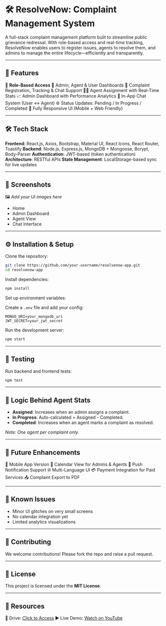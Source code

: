 

# 🛠️ ResolveNow: Complaint Management System

A full-stack complaint management platform built to streamline public grievance redressal. With role-based access and real-time tracking, ResolveNow enables users to register issues, agents to resolve them, and admins to manage the entire lifecycle—efficiently and transparently.

---

## 🚀 Features

👥 **Role-Based Access**
🔐 Admin, Agent & User Dashboards
📝 Complaint Registration, Tracking & Chat Support
👨‍🔧 Agent Assignment with Real-Time Stats
📈 Admin Dashboard with Performance Analytics
💬 In-App Chat System (User ↔ Agent)
⚙️ Status Updates: Pending / In Progress / Completed
📲 Fully Responsive UI (Mobile + Web Friendly)

---

## 🛠️ Tech Stack

**Frontend**: React.js, Axios, Bootstrap, Material UI, React Icons, React Router, Toastify
**Backend**: Node.js, Express.js, MongoDB + Mongoose, Bcrypt, Body-Parser
**Authentication**: JWT-based (token authentication)
**Architecture**: RESTful APIs
**State Management**: LocalStorage-based sync for live updates

---

## 📸 Screenshots

🖼️ *Add your UI images here*

* Home
* Admin Dashboard
* Agent View
* Chat Interface

---

## ⚙️ Installation & Setup

Clone the repository:

```bash
git clone https://github.com/your-username/resolvenow-app.git
cd resolvenow-app
```

Install dependencies:

```bash
npm install
```

Set up environment variables:

Create a `.env` file and add your config:

```
MONGO_URI=your_mongodb_uri
JWT_SECRET=your_jwt_secret
```

Run the development server:

```bash
npm start
```

---

## 🧪 Testing

Run backend and frontend tests:

```bash
npm test
```

---

## 🧠 Logic Behind Agent Stats

* **Assigned**: Increases when an admin assigns a complaint.
* **In Progress**: Auto-calculated = Assigned - Completed.
* **Completed**: Increases when an agent marks a complaint as resolved.

*Note: One agent per complaint only.*

---

## 📌 Future Enhancements

📱 Mobile App Version
📆 Calendar View for Admins & Agents
🔔 Push Notification Support
🌐 Multi-Language UI
💳 Payment Integration for Paid Services
📤 Complaint Export to PDF

---

## 🐞 Known Issues

* Minor UI glitches on very small screens
* No calendar integration yet
* Limited analytics visualizations

---

## 🤝 Contributing

We welcome contributions!
Please fork the repo and raise a pull request.

---

## 📄 License

This project is licensed under the **MIT License**.

---

## 🔗 Resources

📂 Drive: [Click to Access](https://drive.google.com/drive/folders/1MYep_YPRgkR4mtSfFpegMC1oMdw7yGNP)
▶️ Live Demo: [Watch on YouTube](https://youtu.be/uNFZ47NE328?si=4X10zMkXyf8rciJx)

